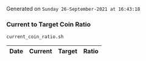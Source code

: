 Generated on `Sunday 26-September-2021 at 16:43:18`

### Current to Target Coin Ratio
`current_coin_ratio.sh`

Date|Current|Target|Ratio
---|---|---|---
